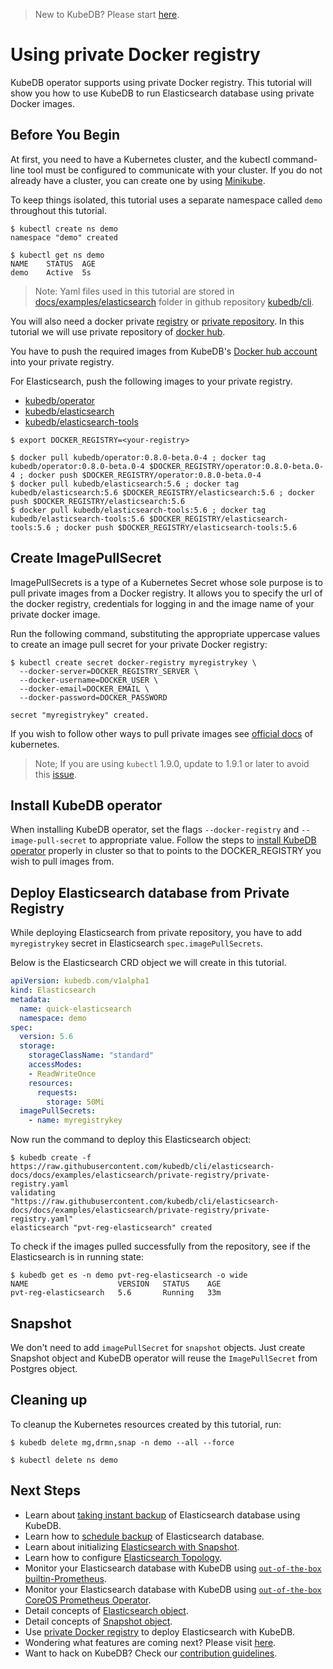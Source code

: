 > New to KubeDB? Please start [here](/docs/guides/README.md).

# Using private Docker registry

KubeDB operator supports using private Docker registry. This tutorial will show you how to use KubeDB to run Elasticsearch database using private Docker images.

## Before You Begin

At first, you need to have a Kubernetes cluster, and the kubectl command-line tool must be configured to communicate with your cluster.
If you do not already have a cluster, you can create one by using [Minikube](https://github.com/kubernetes/minikube).

To keep things isolated, this tutorial uses a separate namespace called `demo` throughout this tutorial.

```console
$ kubectl create ns demo
namespace "demo" created

$ kubectl get ns demo
NAME    STATUS  AGE
demo    Active  5s
```

> Note: Yaml files used in this tutorial are stored in [docs/examples/elasticsearch](https://github.com/kubedb/cli/tree/elasticsearch-docs/docs/examples/elasticsearch) folder in github repository [kubedb/cli](https://github.com/kubedb/cli).

You will also need a docker private [registry](https://docs.docker.com/registry/) or [private repository](https://docs.docker.com/docker-hub/repos/#private-repositories).
In this tutorial we will use private repository of [docker hub](https://hub.docker.com/).

You have to push the required images from KubeDB's [Docker hub account](https://hub.docker.com/r/kubedb/) into your private registry.

For Elasticsearch, push the following images to your private registry.

- [kubedb/operator](https://hub.docker.com/r/kubedb/operator)
- [kubedb/elasticsearch](https://hub.docker.com/r/kubedb/elasticsearch)
- [kubedb/elasticsearch-tools](https://hub.docker.com/r/kubedb/elasticsearch-tools)

```console
$ export DOCKER_REGISTRY=<your-registry>

$ docker pull kubedb/operator:0.8.0-beta.0-4 ; docker tag kubedb/operator:0.8.0-beta.0-4 $DOCKER_REGISTRY/operator:0.8.0-beta.0-4 ; docker push $DOCKER_REGISTRY/operator:0.8.0-beta.0-4
$ docker pull kubedb/elasticsearch:5.6 ; docker tag kubedb/elasticsearch:5.6 $DOCKER_REGISTRY/elasticsearch:5.6 ; docker push $DOCKER_REGISTRY/elasticsearch:5.6
$ docker pull kubedb/elasticsearch-tools:5.6 ; docker tag kubedb/elasticsearch-tools:5.6 $DOCKER_REGISTRY/elasticsearch-tools:5.6 ; docker push $DOCKER_REGISTRY/elasticsearch-tools:5.6
```

## Create ImagePullSecret

ImagePullSecrets is a type of a Kubernetes Secret whose sole purpose is to pull private images from a Docker registry. It allows you to specify the url of the docker registry, credentials for logging in and the image name of your private docker image.

Run the following command, substituting the appropriate uppercase values to create an image pull secret for your private Docker registry:

```console
$ kubectl create secret docker-registry myregistrykey \
  --docker-server=DOCKER_REGISTRY_SERVER \
  --docker-username=DOCKER_USER \
  --docker-email=DOCKER_EMAIL \
  --docker-password=DOCKER_PASSWORD

secret "myregistrykey" created.
```

If you wish to follow other ways to pull private images see [official docs](https://kubernetes.io/docs/concepts/containers/images/) of kubernetes.

> Note; If you are using `kubectl` 1.9.0, update to 1.9.1 or later to avoid this [issue](https://github.com/kubernetes/kubernetes/issues/57427).

## Install KubeDB operator

When installing KubeDB operator, set the flags `--docker-registry` and `--image-pull-secret` to appropriate value.
Follow the steps to [install KubeDB operator](/docs/setup/install.md) properly in cluster so that to points to the DOCKER_REGISTRY you wish to pull images from.

## Deploy Elasticsearch database from Private Registry

While deploying Elasticsearch from private repository, you have to add `myregistrykey` secret in Elasticsearch `spec.imagePullSecrets`.

Below is the Elasticsearch CRD object we will create in this tutorial.

```yaml
apiVersion: kubedb.com/v1alpha1
kind: Elasticsearch
metadata:
  name: quick-elasticsearch
  namespace: demo
spec:
  version: 5.6
  storage:
    storageClassName: "standard"
    accessModes:
    - ReadWriteOnce
    resources:
      requests:
        storage: 50Mi
  imagePullSecrets:
    - name: myregistrykey
```

Now run the command to deploy this Elasticsearch object:

```console
$ kubedb create -f https://raw.githubusercontent.com/kubedb/cli/elasticsearch-docs/docs/examples/elasticsearch/private-registry/private-registry.yaml
validating "https://raw.githubusercontent.com/kubedb/cli/elasticsearch-docs/docs/examples/elasticsearch/private-registry/private-registry.yaml"
elasticsearch "pvt-reg-elasticsearch" created
```

To check if the images pulled successfully from the repository, see if the Elasticsearch is in running state:

```console
$ kubedb get es -n demo pvt-reg-elasticsearch -o wide
NAME                    VERSION   STATUS    AGE
pvt-reg-elasticsearch   5.6       Running   33m
```

## Snapshot

We don't need to add `imagePullSecret` for `snapshot` objects. Just create Snapshot object and KubeDB operator will reuse the `ImagePullSecret` from Postgres object.

## Cleaning up

To cleanup the Kubernetes resources created by this tutorial, run:

```console
$ kubedb delete mg,drmn,snap -n demo --all --force

$ kubectl delete ns demo
```

## Next Steps

- Learn about [taking instant backup](/docs/guides/elasticsearch/snapshot/instant_backup.md) of Elasticsearch database using KubeDB.
- Learn how to [schedule backup](/docs/guides/elasticsearch/snapshot/scheduled_backup.md)  of Elasticsearch database.
- Learn about initializing [Elasticsearch with Snapshot](/docs/guides/elasticsearch/initialization/snapshot_source.md).
- Learn how to configure [Elasticsearch Topology](/docs/guides/elasticsearch/clustering/topology.md).
- Monitor your Elasticsearch database with KubeDB using [`out-of-the-box` builtin-Prometheus](/docs/guides/elasticsearch/monitoring/using_builtin_prometheus.md).
- Monitor your Elasticsearch database with KubeDB using [`out-of-the-box` CoreOS Prometheus Operator](/docs/guides/elasticsearch/monitoring/using_coreos_prometheus_operator.md).
- Detail concepts of [Elasticsearch object](/docs/concepts/databases/elasticsearch.md).
- Detail concepts of [Snapshot object](/docs/concepts/snapshot.md).
- Use [private Docker registry](/docs/guides/elasticsearch/private-registry/using-private-registry.md) to deploy Elasticsearch with KubeDB.
- Wondering what features are coming next? Please visit [here](/docs/roadmap.md).
- Want to hack on KubeDB? Check our [contribution guidelines](/docs/CONTRIBUTING.md).
